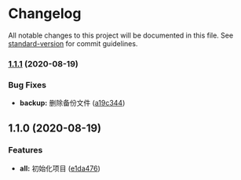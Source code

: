 # Changelog

All notable changes to this project will be documented in this file. See [standard-version](https://github.com/conventional-changelog/standard-version) for commit guidelines.

### [1.1.1](https://github.com/BryanAdamss/color-palette/compare/v1.1.0...v1.1.1) (2020-08-19)


### Bug Fixes

* **backup:** 删除备份文件 ([a19c344](https://github.com/BryanAdamss/color-palette/commit/a19c3440955aa962c71798ddbaef58bb35ed6fdc))

## 1.1.0 (2020-08-19)


### Features

* **all:** 初始化项目 ([e1da476](https://github.com/BryanAdamss/color-palette/commit/e1da4768f8d4d644c1f438ba890b0eb9a932e903))
